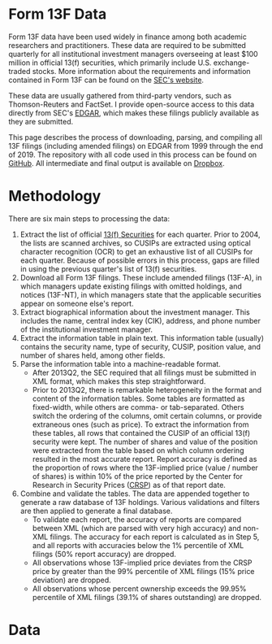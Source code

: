 # Form 13F Data

Form 13F data have been used widely in finance among both academic researchers and practitioners. These data are required to be submitted quarterly for all institutional investment managers overseeing at least $100 million in official 13(f) securities, which primarily include U.S. exchange-traded stocks. More information about the requirements and information contained in Form 13F can be found on the [SEC's website](https://www.sec.gov/divisions/investment/13ffaq.htm).

These data are usually gathered from third-party vendors, such as Thomson-Reuters and FactSet. I provide open-source access to this data directly from SEC's [EDGAR](https://www.sec.gov/edgar.shtml), which makes these filings publicly available as they are submitted.

This page describes the process of downloading, parsing, and compiling all 13F filings (including amended filings) on EDGAR from 1999 through the end of 2019. The repository with all code used in this process can be found on [GitHub](https://github.com/elsaifym/EDGAR-Parsing). All intermediate and final output is available on [Dropbox]().

# Methodology

There are six main steps to processing the data:
1. Extract the list of official [13(f) Securities](https://www.sec.gov/divisions/investment/13flists.htm) for each quarter. Prior to 2004, the lists are scanned archives, so CUSIPs are extracted using optical character recognition (OCR) to get an exhaustive list of all CUSIPs for each quarter. Because of possible errors in this process, gaps are filled in using the previous quarter's list of 13(f) securities.
2. Download all Form 13F filings. These include amended filings (13F-A), in which managers update existing filings with omitted holdings, and notices (13F-NT), in which managers state that the applicable securities appear on someone else's report.
3. Extract biographical information about the investment manager. This includes the name, central index key (CIK), address, and phone number of the institutional investment manager.
4. Extract the information table in plain text. This information table (usually) contains the security name, type of security, CUSIP, position value, and number of shares held, among other fields.
5. Parse the information table into a machine-readable format.
    * After 2013Q2, the SEC required that all filings must be submitted in XML format, which makes this step straightforward.
    * Prior to 2013Q2, there is remarkable heterogeneity in the format and content of the information tables. Some tables are formatted as fixed-width, while others are comma- or tab-separated. Others switch the ordering of the columns, omit certain columns, or provide extraneous ones (such as price). To extract the information from these tables, all rows that contained the CUSIP of an official 13(f) security were kept. The number of shares and value of the position were extracted from the table based on which column ordering resulted in the most accurate report. Report accuracy is defined as the proportion of rows where the 13F-implied price (value / number of shares) is within 10% of the price reported by the Center for Research in Security Prices ([CRSP](http://www.crsp.org)) as of that report date.
6. Combine and validate the tables. The data are appended together to generate a raw database of 13F holdings. Various validations and filters are then applied to generate a final database.
    * To validate each report, the accuracy of reports are compared between XML (which are parsed with very high accuracy) and non-XML filings. The accuracy for each report is calculated as in Step 5, and all reports with accuracies below the 1% percentile of XML filings (50% report accuracy) are dropped.
    * All observations whose 13F-implied price deviates from the CRSP price by greater than the 99% percentile of XML filings (15% price deviation) are dropped.
    * All observations whose percent ownership exceeds the 99.95% percentile of XML filings (39.1% of shares outstanding) are dropped.

# Data
